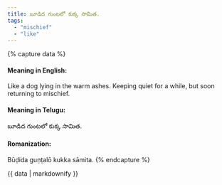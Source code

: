 ```yaml
---
title: బూడిద గుంటలో కుక్క సామిత.
tags:
  - "mischief"
  - "like"
---
```


{% capture data %}
#### Meaning in English:
Like a dog lying in the warm ashes.
Keeping quiet for a while, but soon returning to mischief.

#### Meaning in Telugu:
బూడిద గుంటలో కుక్క సామిత.

#### Romanization:
Būḍida guṇṭalō kukka sāmita.
{% endcapture %}

{{ data | markdownify }}

